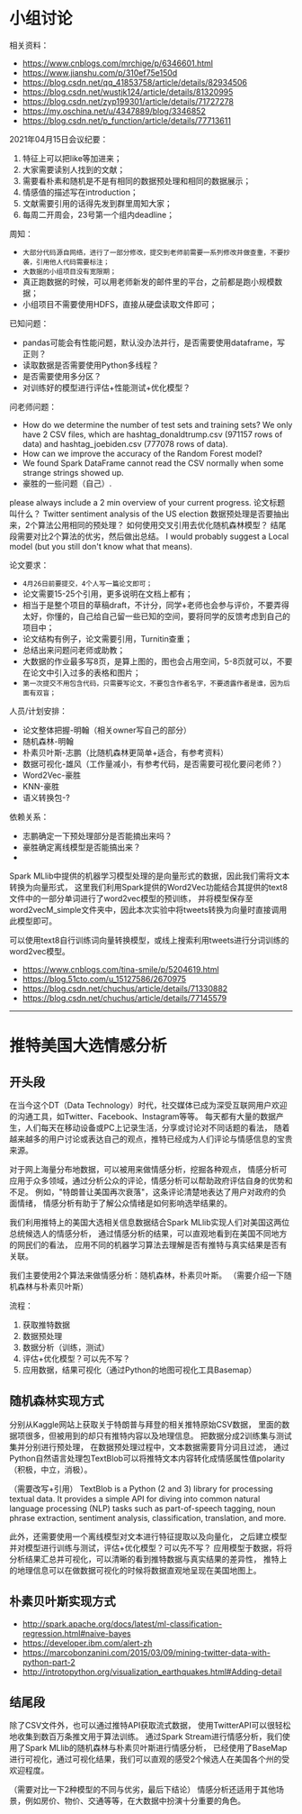 # 小组讨论

相关资料：
* https://www.cnblogs.com/mrchige/p/6346601.html
* https://www.jianshu.com/p/310ef75e150d
* https://blog.csdn.net/qq_41853758/article/details/82934506
* https://blog.csdn.net/wustjk124/article/details/81320995
* https://blog.csdn.net/zyp199301/article/details/71727278
* https://my.oschina.net/u/4347889/blog/3346852
* https://blog.csdn.net/p_function/article/details/77713611

2021年04月15日会议纪要：
1. 特征上可以把like等加进来；
2. 大家需要读别人找到的文献；
3. 需要看朴素和随机是不是有相同的数据预处理和相同的数据展示；
4. 情感值的描述写在introduction；
5. 文献需要引用的话得先发到群里周知大家；
6. 每周二开周会，23号第一个组内deadline；

周知：
* `大部分代码源自网络，进行了一部分修改，提交到老师前需要一系列修改并做查重，不要抄袭，引用他人代码需要标注；`
* `大数据的小组项目没有宽限期；`
* 真正跑数据的时候，可以用老师新发的邮件里的平台，之前都是跑小规模数据；
* 小组项目不需要使用HDFS，直接从硬盘读取文件即可；

已知问题：
* pandas可能会有性能问题，默认没办法并行，是否需要使用dataframe，写正则？
* 读取数据是否需要使用Python多线程？
* 是否需要使用多分区？
* 对训练好的模型进行评估+性能测试+优化模型？

问老师问题：
* How do we determine the number of test sets and training sets? We only have 2 CSV files, which are hashtag_donaldtrump.csv (971157 rows of data) and hashtag_joebiden.csv (777078 rows of data). 
* How can we improve the accuracy of the Random Forest model?
* We found Spark DataFrame cannot read the CSV normally when some strange strings showed up.
* 豪胜的一些问题（自己）.

please always include a 2 min overview of your current progress.
论文标题叫什么？ Twitter sentiment analysis of the US election
数据预处理是否要抽出来，2个算法公用相同的预处理？
如何使用交叉引用去优化随机森林模型？
结尾段需要对比2个算法的优劣，然后做出总结。
I would probably suggest a Local model (but you still don't know what that means).

论文要求：
* `4月26日前要提交，4个人写一篇论文即可；`
* 论文需要15-25个引用，更多说明在文档上都有；
* 相当于是整个项目的草稿draft，不计分，同学+老师也会参与评价，不要弄得太好，你懂的，自己给自己留一些已知的空间，要将同学的反馈考虑到自己的项目中；
* 论文结构有例子，论文需要引用，Turnitin查重；
* 总结出来问题问老师或助教；
* 大数据的作业最多写8页，是算上图的，图也会占用空间，5-8页就可以，不要在论文中引入过多的表格和图片；
* `第一次提交不用包含代码，只需要写论文，不要包含作者名字，不要透露作者是谁，因为后面有双盲；`

人员/计划安排：
* 论文整体把握-明翰（相关owner写自己的部分）
* 随机森林-明翰
* 朴素贝叶斯-志鹏（比随机森林更简单+适合，有参考资料）
* 数据可视化-雄风（工作量减小，有参考代码，是否需要可视化要问老师？）
* Word2Vec-豪胜
* KNN-豪胜
* 语义转换包-?

依赖关系：
* 志鹏确定一下预处理部分是否能摘出来吗？
* 豪胜确定离线模型是否能搞出来？
* 


Spark MLlib中提供的机器学习模型处理的是向量形式的数据，因此我们需将文本转换为向量形式，
这里我们利用Spark提供的Word2Vec功能结合其提供的text8文件中的一部分单词进行了word2vec模型的预训练，
并将模型保存至word2vecM_simple文件夹中，因此本次实验中将tweets转换为向量时直接调用此模型即可。

可以使用text8自行训练词向量转换模型，或线上搜索利用tweets进行分词训练的word2vec模型。
* https://www.cnblogs.com/tina-smile/p/5204619.html
* https://blog.51cto.com/u_15127586/2670975
* https://blog.csdn.net/chuchus/article/details/71330882
* https://blog.csdn.net/chuchus/article/details/77145579

---

# 推特美国大选情感分析
## 开头段
在当今这个DT（Data Technology）时代，社交媒体已成为深受互联网用户欢迎的沟通工具，如Twitter、Facebook、Instagram等等。
每天都有大量的数据产生，人们每天在移动设备或PC上记录生活，分享或讨论对不同话题的看法，
随着越来越多的用户讨论或表达自己的观点，推特已经成为人们评论与情感信息的宝贵来源。

对于网上海量分布地数据，可以被用来做情感分析，挖掘各种观点，
情感分析可应用于众多领域，通过分析公众的评论，情感分析可以帮助政府评估自身的优势和不足。
例如，"特朗普让美国再次衰落"，这条评论清楚地表达了用户对政府的负面情绪，
情感分析有助于了解公众情绪是如何影响选举结果的。

我们利用推特上的美国大选相关信息数据结合Spark MLlib实现人们对美国这两位总统候选人的情感分析，
通过情感分析的结果，可以直观地看到在美国不同地方的网民们的看法，
应用不同的机器学习算法去理解是否有推特与真实结果是否有关联。

我们主要使用2个算法来做情感分析：随机森林，朴素贝叶斯。
（需要介绍一下随机森林与朴素贝叶斯）

流程：
1. 获取推特数据
2. 数据预处理
3. 数据分析（训练，测试）
4. 评估+优化模型？可以先不写？
5. 应用数据，结果可视化（通过Python的地图可视化工具Basemap）

## 随机森林实现方式
分别从Kaggle网站上获取关于特朗普与拜登的相关推特原始CSV数据，
里面的数据项很多，但被用到的却只有推特内容以及地理信息。
把数据分成2训练集与测试集并分别进行预处理，
在数据预处理过程中，文本数据需要背分词且过滤，
通过Python自然语言处理包TextBlob可以将推特文本内容转化成情感属性值polarity（积极，中立，消极）。

（需要改写+引用）
TextBlob is a Python (2 and 3) library for processing textual data. 
It provides a simple API for diving into common natural language processing (NLP) tasks such as part-of-speech tagging, 
noun phrase extraction, sentiment analysis, classification, translation, and more.

此外，还需要使用一个离线模型对文本进行特征提取以及向量化，
之后建立模型并对模型进行训练与测试，评估+优化模型？可以先不写？
应用模型于数据，将将分析结果汇总并可视化，可以清晰的看到推特数据与真实结果的差异性，
推特上的地理信息可以在做数据可视化的时候将数据直观地呈现在美国地图上。

## 朴素贝叶斯实现方式
* http://spark.apache.org/docs/latest/ml-classification-regression.html#naive-bayes
* https://developer.ibm.com/alert-zh
* https://marcobonzanini.com/2015/03/09/mining-twitter-data-with-python-part-2
* http://introtopython.org/visualization_earthquakes.html#Adding-detail

## 结尾段
除了CSV文件外，也可以通过推特API获取流式数据，
使用TwitterAPI可以很轻松地收集到数百万条推文用于算法训练。
通过Spark Stream进行情感分析，我们使用了Spark MLlib的随机森林与朴素贝叶斯进行情感分析，
已经使用了BaseMap进行可视化，通过可视化结果，我们可以直观的感受2个候选人在美国各个州的受欢迎程度。

（需要对比一下2种模型的不同与优劣，最后下结论）
情感分析还适用于其他场景，例如房价、物价、交通等等，在大数据中扮演十分重要的角色。

